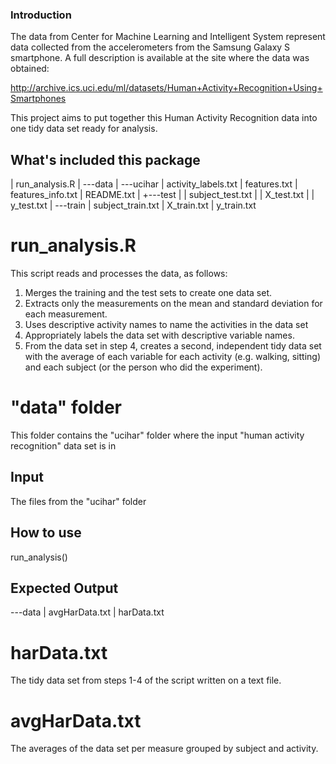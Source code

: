 ### Introduction

The data from Center for Machine Learning and Intelligent System represent data collected from the accelerometers from the Samsung Galaxy S smartphone. A full description is available at the site where the data was obtained:

http://archive.ics.uci.edu/ml/datasets/Human+Activity+Recognition+Using+Smartphones

This project aims to put together this Human Activity Recognition data into one tidy data set ready for analysis.


## What's included this package

|   run_analysis.R
|
\---data
    |
    \---ucihar
        |   activity_labels.txt
        |   features.txt
        |   features_info.txt
        |   README.txt
        |
        +---test
        |   |   subject_test.txt
        |   |   X_test.txt
        |   |   y_test.txt
        |
        \---train
            |   subject_train.txt
            |   X_train.txt
            |   y_train.txt

# run_analysis.R
This script reads and processes the data, as follows:

1. Merges the training and the test sets to create one data set.
2. Extracts only the measurements on the mean and standard deviation for each measurement.
3. Uses descriptive activity names to name the activities in the data set
4. Appropriately labels the data set with descriptive variable names.
5. From the data set in step 4, creates a second, independent tidy data set with the average of each variable for each activity (e.g. walking, sitting) and each subject (or the person who did the experiment).

# "data" folder
This folder contains the "ucihar" folder where the input "human activity recognition" data set is in

## Input
The files from the "ucihar" folder

## How to use
run_analysis()

## Expected Output
\---data
    |   avgHarData.txt
    |   harData.txt

# harData.txt
The tidy data set from steps 1-4 of the script written on a text file.

# avgHarData.txt
The averages of the data set per measure grouped by subject and activity.
	